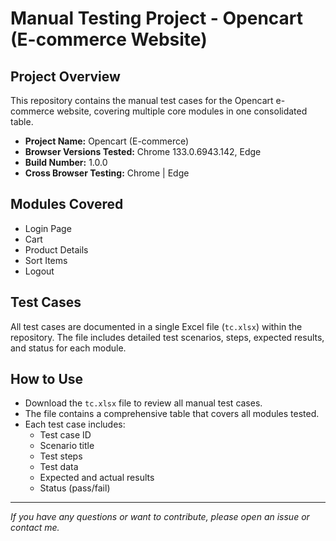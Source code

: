 # Manual Testing Project - Opencart (E-commerce Website)

## Project Overview 
This repository contains the manual test cases for the Opencart e-commerce website, covering multiple core modules in one consolidated table.

- **Project Name:** Opencart (E-commerce)
- **Browser Versions Tested:** Chrome 133.0.6943.142, Edge
- **Build Number:** 1.0.0
- **Cross Browser Testing:** Chrome | Edge

## Modules Covered
- Login Page
- Cart
- Product Details
- Sort Items
- Logout

## Test Cases
All test cases are documented in a single Excel file (`tc.xlsx`) within the repository. The file includes detailed test scenarios, steps, expected results, and status for each module.

## How to Use
- Download the `tc.xlsx` file to review all manual test cases.
- The file contains a comprehensive table that covers all modules tested.
- Each test case includes:  
  - Test case ID  
  - Scenario title  
  - Test steps  
  - Test data  
  - Expected and actual results  
  - Status (pass/fail)

---

*If you have any questions or want to contribute, please open an issue or contact me.*


